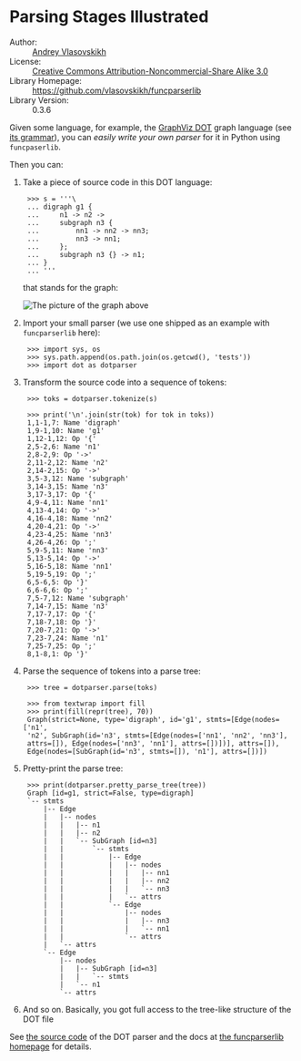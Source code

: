 Parsing Stages Illustrated
==========================

<dl>
  <dt>Author:</dt>
  <dd class="vcard">
    <a class="fn url" href="http://claimid.com/vlasovskikh">Andrey Vlasovskikh</a>
  </dd>
  <dt>License:</dt>
  <dd>
    <a href="https://creativecommons.org/licenses/by-nc-sa/3.0/">
      Creative Commons Attribution-Noncommercial-Share Alike 3.0
    </a>
  </dd>
  <dt>Library Homepage:</dt>
  <dd>
    <a href="https://github.com/vlasovskikh/funcparserlib">
      https://github.com/vlasovskikh/funcparserlib
    </a>
  </dd>
  <dt>Library Version:</dt>
  <dd>0.3.6</dd>
</dl>

Given some language, for example, the [GraphViz DOT][dot] graph language (see
[its grammar][dot-grammar]), you can *easily write your own parser* for it in
Python using `funcpaserlib`.

Then you can:

1. Take a piece of source code in this DOT language:

        >>> s = '''\
        ... digraph g1 {
        ...     n1 -> n2 ->
        ...     subgraph n3 {
        ...         nn1 -> nn2 -> nn3;
        ...         nn3 -> nn1;
        ...     };
        ...     subgraph n3 {} -> n1;
        ... }
        ... '''

    that stands for the graph:

    ![The picture of the graph above](test-connected-subgraph.png)

2. Import your small parser (we use one shipped as an example with
    `funcparserlib` here):

        >>> import sys, os
        >>> sys.path.append(os.path.join(os.getcwd(), 'tests'))
        >>> import dot as dotparser

3. Transform the source code into a sequence of tokens:

        >>> toks = dotparser.tokenize(s)

        >>> print('\n'.join(str(tok) for tok in toks))
        1,1-1,7: Name 'digraph'
        1,9-1,10: Name 'g1'
        1,12-1,12: Op '{'
        2,5-2,6: Name 'n1'
        2,8-2,9: Op '->'
        2,11-2,12: Name 'n2'
        2,14-2,15: Op '->'
        3,5-3,12: Name 'subgraph'
        3,14-3,15: Name 'n3'
        3,17-3,17: Op '{'
        4,9-4,11: Name 'nn1'
        4,13-4,14: Op '->'
        4,16-4,18: Name 'nn2'
        4,20-4,21: Op '->'
        4,23-4,25: Name 'nn3'
        4,26-4,26: Op ';'
        5,9-5,11: Name 'nn3'
        5,13-5,14: Op '->'
        5,16-5,18: Name 'nn1'
        5,19-5,19: Op ';'
        6,5-6,5: Op '}'
        6,6-6,6: Op ';'
        7,5-7,12: Name 'subgraph'
        7,14-7,15: Name 'n3'
        7,17-7,17: Op '{'
        7,18-7,18: Op '}'
        7,20-7,21: Op '->'
        7,23-7,24: Name 'n1'
        7,25-7,25: Op ';'
        8,1-8,1: Op '}'

4. Parse the sequence of tokens into a parse tree:

        >>> tree = dotparser.parse(toks)

        >>> from textwrap import fill
        >>> print(fill(repr(tree), 70))
        Graph(strict=None, type='digraph', id='g1', stmts=[Edge(nodes=['n1',
        'n2', SubGraph(id='n3', stmts=[Edge(nodes=['nn1', 'nn2', 'nn3'],
        attrs=[]), Edge(nodes=['nn3', 'nn1'], attrs=[])])], attrs=[]),
        Edge(nodes=[SubGraph(id='n3', stmts=[]), 'n1'], attrs=[])])

5. Pretty-print the parse tree:

        >>> print(dotparser.pretty_parse_tree(tree))
        Graph [id=g1, strict=False, type=digraph]
        `-- stmts
            |-- Edge
            |   |-- nodes
            |   |   |-- n1
            |   |   |-- n2
            |   |   `-- SubGraph [id=n3]
            |   |       `-- stmts
            |   |           |-- Edge
            |   |           |   |-- nodes
            |   |           |   |   |-- nn1
            |   |           |   |   |-- nn2
            |   |           |   |   `-- nn3
            |   |           |   `-- attrs
            |   |           `-- Edge
            |   |               |-- nodes
            |   |               |   |-- nn3
            |   |               |   `-- nn1
            |   |               `-- attrs
            |   `-- attrs
            `-- Edge
                |-- nodes
                |   |-- SubGraph [id=n3]
                |   |   `-- stmts
                |   `-- n1
                `-- attrs

6. And so on. Basically, you got full access to the tree-like structure of the
   DOT file

See [the source code][dot-py] of the DOT parser and the docs at [the funcparserlib
homepage][funcparserlib] for details.

  [dot]: https://www.graphviz.org/
  [dot-grammar]: https://www.graphviz.org/doc/info/lang.html
  [funcparserlib]: https://github.com/vlasovskikh/funcparserlib
  [dot-py]: https://github.com/vlasovskikh/funcparserlib
